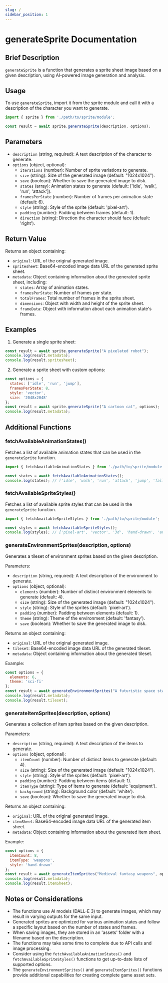 ```yaml
---
slug: /
sidebar_position: 1
---
```


# generateSprite Documentation

## Brief Description
`generateSprite` is a function that generates a sprite sheet image based on a given description, using AI-powered image generation and analysis.

## Usage
To use `generateSprite`, import it from the sprite module and call it with a description of the character you want to generate.

```javascript
import { sprite } from './path/to/sprite/module';

const result = await sprite.generateSprite(description, options);
```

## Parameters
- `description` (string, required): A text description of the character to generate.
- `options` (object, optional):
  - `iterations` (number): Number of sprite variations to generate.
  - `size` (string): Size of the generated image (default: "1024x1024").
  - `save` (boolean): Whether to save the generated image to disk.
  - `states` (array): Animation states to generate (default: ['idle', 'walk', 'run', 'attack']).
  - `framesPerState` (number): Number of frames per animation state (default: 6).
  - `style` (string): Style of the sprite (default: 'pixel-art').
  - `padding` (number): Padding between frames (default: 1).
  - `direction` (string): Direction the character should face (default: 'right').

## Return Value
Returns an object containing:
- `original`: URL of the original generated image.
- `spritesheet`: Base64-encoded image data URL of the generated sprite sheet.
- `metadata`: Object containing information about the generated sprite sheet, including:
  - `states`: Array of animation states.
  - `framesPerState`: Number of frames per state.
  - `totalFrames`: Total number of frames in the sprite sheet.
  - `dimensions`: Object with width and height of the sprite sheet.
  - `frameData`: Object with information about each animation state's frames.

## Examples

1. Generate a single sprite sheet:
```javascript
const result = await sprite.generateSprite("A pixelated robot");
console.log(result.metadata);
console.log(result.spritesheet);
```

2. Generate a sprite sheet with custom options:
```javascript
const options = {
  states: ['idle', 'run', 'jump'],
  framesPerState: 8,
  style: 'vector',
  size: '2048x2048'
};
const result = await sprite.generateSprite("A cartoon cat", options);
console.log(result.metadata);
```

## Additional Functions

### fetchAvailableAnimationStates()

Fetches a list of available animation states that can be used in the `generateSprite` function.

```javascript
import { fetchAvailableAnimationStates } from './path/to/sprite/module';

const states = await fetchAvailableAnimationStates();
console.log(states); // ['idle', 'walk', 'run', 'attack', 'jump', 'fall', 'hurt', 'die']
```

### fetchAvailableSpriteStyles()

Fetches a list of available sprite styles that can be used in the `generateSprite` function.

```javascript
import { fetchAvailableSpriteStyles } from './path/to/sprite/module';

const styles = await fetchAvailableSpriteStyles();
console.log(styles); // ['pixel-art', 'vector', '3d', 'hand-drawn', 'anime']
```

### generateEnvironmentSprites(description, options)

Generates a tileset of environment sprites based on the given description.

Parameters:
- `description` (string, required): A text description of the environment to generate.
- `options` (object, optional):
  - `elements` (number): Number of distinct environment elements to generate (default: 4).
  - `size` (string): Size of the generated image (default: "1024x1024").
  - `style` (string): Style of the sprites (default: 'pixel-art').
  - `padding` (number): Padding between elements (default: 1).
  - `theme` (string): Theme of the environment (default: 'fantasy').
  - `save` (boolean): Whether to save the generated image to disk.

Returns an object containing:
- `original`: URL of the original generated image.
- `tileset`: Base64-encoded image data URL of the generated tileset.
- `metadata`: Object containing information about the generated tileset.

Example:
```javascript
const options = {
  elements: 6,
  theme: 'sci-fi'
};
const result = await generateEnvironmentSprites("A futuristic space station", options);
console.log(result.metadata);
console.log(result.tileset);
```

### generateItemSprites(description, options)

Generates a collection of item sprites based on the given description.

Parameters:
- `description` (string, required): A text description of the items to generate.
- `options` (object, optional):
  - `itemCount` (number): Number of distinct items to generate (default: 4).
  - `size` (string): Size of the generated image (default: "1024x1024").
  - `style` (string): Style of the sprites (default: 'pixel-art').
  - `padding` (number): Padding between items (default: 1).
  - `itemType` (string): Type of items to generate (default: 'equipment').
  - `background` (string): Background color (default: 'white').
  - `save` (boolean): Whether to save the generated image to disk.

Returns an object containing:
- `original`: URL of the original generated image.
- `itemSheet`: Base64-encoded image data URL of the generated item sheet.
- `metadata`: Object containing information about the generated item sheet.

Example:
```javascript
const options = {
  itemCount: 8,
  itemType: 'weapons',
  style: 'hand-drawn'
};
const result = await generateItemSprites("Medieval fantasy weapons", options);
console.log(result.metadata);
console.log(result.itemSheet);
```

## Notes or Considerations
- The functions use AI models (DALL-E 3) to generate images, which may result in varying outputs for the same input.
- Generated sprites are optimized for various animation states and follow a specific layout based on the number of states and frames.
- When saving images, they are stored in an 'assets' folder with a filename based on the description.
- The functions may take some time to complete due to API calls and image processing.
- Consider using the `fetchAvailableAnimationStates()` and `fetchAvailableSpriteStyles()` functions to get up-to-date lists of supported options.
- The `generateEnvironmentSprites()` and `generateItemSprites()` functions provide additional capabilities for creating complete game asset sets.
